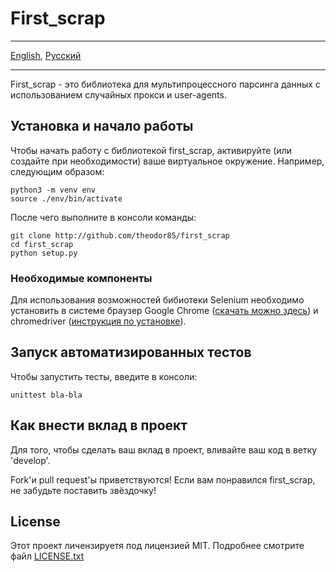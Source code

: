 # First_scrap

- - -
[English](README.md), [Русский](README-ru.md)
- - -

First_scrap - это библиотека для мультипроцессного парсинга данных с использованием случайных прокси и user-agents.

## Установка и начало работы

Чтобы начать работу с библиотекой first_scrap, активируйте (или создайте при необходимости) ваше виртуальное окружение. Например, следующим образом:

    python3 -m venv env
    source ./env/bin/activate

После чего выполните в консоли команды:

    git clone http://github.com/theodor85/first_scrap
    cd first_scrap
    python setup.py

### 

### Необходимые компоненты

Для использования возможностей бибиотеки Selenium необходимо установить в сиcтеме браузер Google Chrome ([скачать можно здесь](http://#)) и chromedriver ([инструкция по установке](http://#)).

## Запуск автоматизированных тестов

Чтобы запустить тесты, введите в консоли:

    unittest bla-bla

## Как внести вклад в проект

Для того, чтобы сделать ваш вклад в проект, вливайте ваш код в ветку 'develop'.

Fork'и pull request'ы приветствуются! Если вам понравился first_scrap, не забудьте поставить звёздочку! 

## License

Этот проект личензируетя под лицензией MIT. Подробнее смотрите файл [LICENSE.txt](LICENSE.txt)

